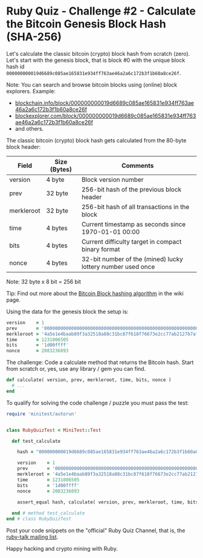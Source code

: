 # Ruby Quiz - Challenge #2 - Calculate the Bitcoin Genesis Block Hash (SHA-256)


Let's calculate the classic bitcoin (crypto) block hash from scratch (zero).
Let's start with the genesis block, that is block #0
with the unique block hash id `000000000019d6689c085ae165831e934ff763ae46a2a6c172b3f1b60a8ce26f`.

Note: You can search and browse bitcoin blocks using (online)
block explorers. Example:

- [blockchain.info/block/000000000019d6689c085ae165831e934ff763ae46a2a6c172b3f1b60a8ce26f](https://blockchain.info/block/000000000019d6689c085ae165831e934ff763ae46a2a6c172b3f1b60a8ce26f)
- [blockexplorer.com/block/000000000019d6689c085ae165831e934ff763ae46a2a6c172b3f1b60a8ce26f](https://blockexplorer.com/block/000000000019d6689c085ae165831e934ff763ae46a2a6c172b3f1b60a8ce26f)
- and others.


The classic bitcoin (crypto) block hash gets calculated from
the 80-byte block header:

| Field      | Size (Bytes) | Comments           |
|------------|--------------|--------------------|
| version    | 4  byte      | Block version number  |
| prev       | 32 byte      | 256-bit hash of the previous block header |
| merkleroot | 32 byte      |	256-bit hash of all transactions in the block |
| time	     | 4 bytes      | Current timestamp as seconds since 1970-01-01 00:00 |
| bits       | 4 bytes      | Current difficulty target in compact binary format |
| nonce      | 4 bytes      | 32-bit number of the (mined) lucky lottery number used once |

Note: 32 byte x 8 bit = 256 bit

Tip: Find out more about the [Bitcoin Block hashing algorithm](https://en.bitcoin.it/wiki/Block_hashing_algorithm)
in the wiki page.

Using the data for the genesis block the setup is:

``` ruby
version    = 1
prev       = '0000000000000000000000000000000000000000000000000000000000000000'
merkleroot = '4a5e1e4baab89f3a32518a88c31bc87f618f76673e2cc77ab2127b7afdeda33b'
time       = 1231006505
bits       = '1d00ffff'
nonce      = 2083236893
```


The challenge: Code a calculate method that returns the Bitcoin hash. 
Start from scratch or, yes, use any library / gem you can find.

``` ruby
def calculate( version, prev, merkleroot, time, bits, nonce )
  # ...
end
```


To qualify for solving the code challenge / puzzle you must pass the test:

``` ruby
require 'minitest/autorun'


class RubyQuizTest < MiniTest::Test

  def test_calculate

    hash = "000000000019d6689c085ae165831e934ff763ae46a2a6c172b3f1b60a8ce26f"

    version    = 1
    prev       = '0000000000000000000000000000000000000000000000000000000000000000'
    merkleroot = '4a5e1e4baab89f3a32518a88c31bc87f618f76673e2cc77ab2127b7afdeda33b'
    time       = 1231006505
    bits       = '1d00ffff'
    nonce      = 2083236893
    
    assert_equal hash, calculate( version, prev, merkleroot, time, bits, nonce )

  end # method test_calculate
end # class RubyQuizTest
```

Post your code snippets on the "official" Ruby Quiz Channel,
that is, the [ruby-talk mailing list](https://rubytalk.org).

Happy hacking and crypto mining with Ruby.

